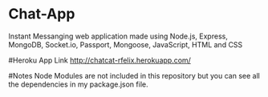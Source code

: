 # Chat-App
Instant Messanging web application made using Node.js, Express, MongoDB, Socket.io, Passport, Mongoose, JavaScript, HTML and CSS

#Heroku App Link
http://chatcat-rfelix.herokuapp.com/

#Notes
Node Modules are not included in this repository but you can see all the dependencies in my package.json file.
